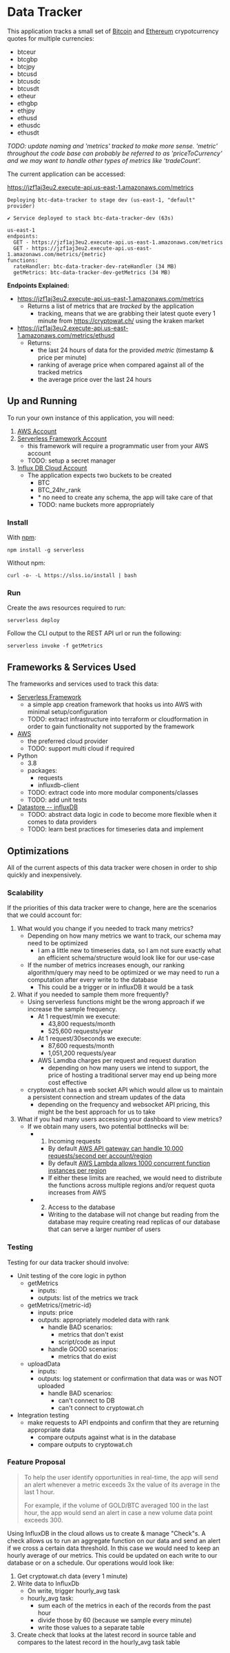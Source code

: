 # Data Tracker

This application tracks a small set of [Bitcoin](https://bitcoin.org/) and [Ethereum](https://ethereum.org/en/) crypotcurrency quotes for multiple currencies:

- btceur
- btcgbp
- btcjpy
- btcusd
- btcusdc
- btcusdt
- etheur
- ethgbp
- ethjpy
- ethusd
- ethusdc
- ethusdt

*TODO: update naming and 'metrics' tracked to make more sense. 'metric' throughout the code base can probably be referred to as 'priceToCurrency' and we may want to handle other types of metrics like 'tradeCount'.*

The current application can be accessed:

https://jzf1aj3eu2.execute-api.us-east-1.amazonaws.com/metrics

```
Deploying btc-data-tracker to stage dev (us-east-1, "default" provider)

✔ Service deployed to stack btc-data-tracker-dev (63s)

us-east-1
endpoints:
  GET - https://jzf1aj3eu2.execute-api.us-east-1.amazonaws.com/metrics
  GET - https://jzf1aj3eu2.execute-api.us-east-1.amazonaws.com/metrics/{metric}
functions:
  rateHandler: btc-data-tracker-dev-rateHandler (34 MB)
  getMetrics: btc-data-tracker-dev-getMetrics (34 MB)
```

**Endpoints Explained:**

- https://jzf1aj3eu2.execute-api.us-east-1.amazonaws.com/metrics
  - Returns a list of metrics that are _tracked_ by the application
    - tracking, means that we are grabbing their latest quote every 1 minute from https://cryptowat.ch/ using the kraken market
- https://jzf1aj3eu2.execute-api.us-east-1.amazonaws.com/metrics/ethusd
  - Returns:
    - the last 24 hours of data for the provided _metric_ (timestamp & price per minute)
    - ranking of average price when compared against all of the tracked metrics
    - the average price over the last 24 hours

## Up and Running

To run your own instance of this application, you will need:

1.  [AWS Account](https://portal.aws.amazon.com/billing/signup?nc2=h_ct&src=header_signup&redirect_url=https%3A%2F%2Faws.amazon.com%2Fregistration-confirmation#/start/email)
1.  [Serverless Framework Account](https://www.serverless.com/framework)
    - this framework will require a programmatic user from your AWS account
    - TODO: setup a secret manager
1.  [Influx DB Cloud Account](https://cloud2.influxdata.com/signup)
    - The application expects two buckets to be created
      - BTC
      - BTC_24hr_rank
      - \* no need to create any schema, the app will take care of that
      - TODO: name buckets more appropriately

### Install

With [npm](https://www.npmjs.com/):

```shell
npm install -g serverless
```

Without npm:

```shell
curl -o- -L https://slss.io/install | bash
```

### Run

Create the aws resources required to run:

```shell
serverless deploy
```

Follow the CLI output to the REST API url or run the following:

```shell
serverless invoke -f getMetrics
```
  
## Frameworks & Services Used

The frameworks and services used to track this data:

- [Serverless Framework](https://www.serverless.com/framework/docs)
  - a simple app creation framework that hooks us into AWS with minimal setup/configuration
  - TODO: extract infrastructure into terraform or cloudformation in order to gain functionality not supported by the framework
- [AWS](https://aws.amazon.com/)
  - the preferred cloud provider
  - TODO: support multi cloud if required
- Python
  - 3.8
  - packages:
    - requests
    - influxdb-client
  - TODO: extract code into more modular components/classes
  - TODO: add unit tests
- [Datastore -- influxDB](https://www.influxdata.com/products/influxdb-cloud/)
  - TODO: abstract data logic in code to become more flexible when it comes to data providers 
  - TODO: learn best practices for timeseries data and implement

## Optimizations

All of the current aspects of this data tracker were chosen in order to ship quickly and inexpensively.

### Scalability

If the priorities of this data tracker were to change, here are the scenarios that we could account for:

1.  What would you change if you needed to track many metrics?
    - Depending on how many metrics we want to track, our schema may need to be optimized 
        - I am a little new to timeseries data, so I am not sure exactly what an efficient schema/structure would look like for our use-case
    - If the number of metrics increases enough, our ranking algorithm/query may need to be optimized or we may need to run a computation after every write to the database
      - This could be a trigger or in influxDB it would be a task
1.  What if you needed to sample them more frequently?
    - Using serverless functions might be the wrong approach if we increase the sample frequency.
      - At 1 request/min we execute:
        - 43,800 requests/month
        - 525,600 requests/year
      - At 1 request/30seconds we execute:
        - 87,600 requests/month
        - 1,051,200 requests/year
      - AWS Lamdba charges per request and request duration
        - depending on how many users we intend to support, the price of hosting a traditional server may end up being more cost effective
    - cryptowat.ch has a web socket API which would allow us to maintain a persistent connection and stream updates of the data
      - depending on the frequency and websocket API pricing, this might be the best approach for us to take
1.  What if you had many users accessing your dashboard to view metrics?
    - If we obtain many users, two potential bottlnecks will be:
      - 1. Incoming requests
        - By default [AWS API gateway can handle 10,000 requests/second per account/region](https://docs.aws.amazon.com/apigateway/latest/developerguide/limits.html#apigateway-account-level-limits-table)
        - By default [AWS Lambda allows 1000 concurrent function instances per region](https://docs.aws.amazon.com/lambda/latest/dg/invocation-scaling.html)
        - If either these limits are reached, we would need to distribute the functions across multiple regions and/or request quota increases from AWS
      - 2. Access to the database
        - Writing to the database will not change but reading from the database may require creating read replicas of our database that can serve a larger number of users

### Testing

Testing for our data tracker should involve:

- Unit testing of the core logic in python
  - getMetrics
    - inputs:
    - outputs: list of the metrics we track
  - getMetrics/{metric-id}
    - inputs: price
    - outputs: appropriately modeled data with rank
      - handle BAD scenarios:
        - metrics that don't exist
        - script/code as input
      - handle GOOD scenarios:
        - metrics that do exist
  - uploadData
    - inputs:
    - outputs: log statement or confirmation that data was or was NOT uploaded
      - handle BAD scenarios:
        - can't connect to DB
        - can't connect to cryptowat.ch
- Integration testing
  - make requests to API endpoints and confirm that they are returning appropriate data
    - compare outputs against what is in the database
    - compare outputs to cryptowat.ch

### Feature Proposal

> To help the user identify opportunities in real-time, the app will send an alert whenever a metric exceeds 3x the value of its average in the last 1 hour.
>
> For example, if the volume of GOLD/BTC averaged 100 in the last hour, the app would send an alert in case a new volume data point exceeds 300.

Using InfluxDB in the cloud allows us to create & manage "Check"s. A check allows us to run an aggregate function on our data and send an alert if we cross a certain data threshold. In this case we would need to keep an hourly average of our metrics. This could be updated on each write to our database or on a schedule. Our operations would look like:

1.  Get cryptowat.ch data (every 1 minute)
1.  Write data to InfluxDb
    - On write, trigger hourly_avg task
    - hourly_avg task:
      - sum each of the metrics in each of the records from the past hour
      - divide those by 60 (because we sample every minute)
      - write those values to a separate table
1.  Create check that looks at the latest record in source table and compares to the latest record in the hourly_avg task table
